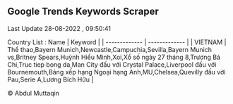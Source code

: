 

## Google Trends Keywords Scraper 
 
Last Update 28-08-2022 , 09:50:41

Country List :
 Name  | Keyword |
| ------------- | ------------- |
| VIETNAM | Thể thao,Bayern Munich,Newcastle,Campuchia,Sevilla,Bayern Munich vs,Britney Spears,Huỳnh Hiểu Minh,Xoi,Xổ số ngày 27 tháng 8,Trương Bá Chi,Truc tiep bong da,Man City đấu với Crystal Palace,Liverpool đấu với Bournemouth,Bảng xếp hạng Ngoại hạng Anh,MU,Chelsea,Quevilly đấu với Pau,Serie A,Lương Bích Hữu |



© Abdul Muttaqin 
